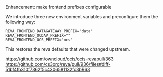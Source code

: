 Enhancement: make frontend prefixes configurable

We introduce three new environment variables and preconfigure them the following way:

    REVA_FRONTEND_DATAGATEWAY_PREFIX="data"
    REVA_FRONTEND_OCDAV_PREFIX=""
    REVA_FRONTEND_OCS_PREFIX="ocs"

This restores the reva defaults that were changed upstream.

<https://github.com/owncloud/ocis/ocis-revapull/363>
<https://github.com/cs3org/reva/pull/936/files#diff-51bf4fb310f7362f5c4306581132fc3bR63>

